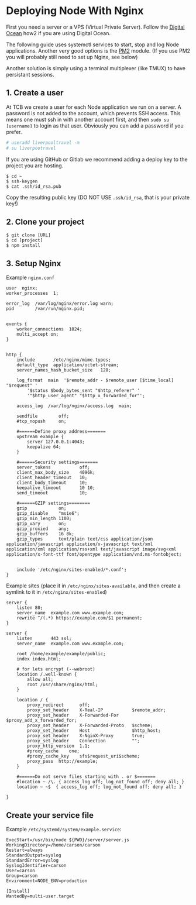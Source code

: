 # Deploying Node With Nginx

First you need a server or a VPS (Virtual Private Server).
Follow the [Digital Ocean](digital-ocean.md) how2 if you are
using Digital Ocean.

The following guide uses systemctl services to start, stop
and log Node applications. Another very good options is
the [PM2](https://github.com/Unitech/pm2) module. (If you
use PM2 you will probably still need to set up Nginx, see below)

Another solution is simply using a terminal multiplexer (like TMUX) to have
persistant sessions.

## 1. Create a user

At TCB we create a user for each Node application we run on a server.
A password is not added to the account, which prevents SSH access.
This means one must ssh in with another account first, and then `sudo su [username]`
to login as that user. Obviously you can add a password if you prefer.

```sh
# useradd liverpooltravel -m
# su liverpootravel
```

If you are using GitHub or Gitlab we recommend adding a deploy key
to the project you are hosting.

```
$ cd ~
$ ssh-keygen
$ cat .ssh/id_rsa.pub
```

Copy the resulting public key (DO NOT USE `.ssh/id_rsa`, that is your private
key!)

## 2. Clone your project

```
$ git clone [URL]
$ cd [project]
$ npm install
```

## 3. Setup Nginx

Example `nginx.conf`

```nginx
user  nginx;
worker_processes  1;

error_log  /var/log/nginx/error.log warn;
pid        /var/run/nginx.pid;


events {
    worker_connections  1024;
    multi_accept on;
}


http {
    include       /etc/nginx/mime.types;
    default_type  application/octet-stream;
    server_names_hash_bucket_size   128;

    log_format  main  '$remote_addr - $remote_user [$time_local] "$request" '
        '$status $body_bytes_sent "$http_referer" '
        '"$http_user_agent" "$http_x_forwarded_for"';

    access_log  /var/log/nginx/access.log  main;

    sendfile        off;
    #tcp_nopush     on;

    #======Define proxy address=======
    upstream example {
        server 127.0.0.1:4043;
        keepalive 64;
    }

    #======Security settings=======
    server_tokens           off;
    client_max_body_size    4096k;
    client_header_timeout   10;
    client_body_timeout     10;
    keepalive_timeout       10 10;
    send_timeout            10;

    #======GZIP settings========
    gzip            on;
    gzip_disable    "msie6";
    gzip_min_length 1100;
    gzip_vary       on;
    gzip_proxied    any;
    gzip_buffers    16 8k;
    gzip_types      text/plain text/css application/json application/javascript application/x-javascript text/xml application/xml application/rss+xml text/javascript image/svg+xml application/x-font-ttf font/opentype application/vnd.ms-fontobject;


    include '/etc/nginx/sites-enabled/*.conf';
}
```

Example sites (place it in `/etc/nginx/sites-available`, and then create a symlink to it in `/etc/nginx/sites-enabled`)

```
server {
    listen 80; 
    server_name  example.com www.example.com;
    rewrite ^/(.*) https://example.com/$1 permanent;
}

server {
    listen       443 ssl;
    server_name  example.com www.example.com;

    root /home/example/example/public;
    index index.html;

    # for lets encrypt (--webroot)
    location /.well-known {
        allow all;
        root /usr/share/nginx/html;
    }

    location / {
        proxy_redirect      off;
        proxy_set_header    X-Real-IP           $remote_addr;
        proxy_set_header    X-Forwarded-For     $proxy_add_x_forwarded_for;
        proxy_set_header    X-Forwarded-Proto   $scheme;
        proxy_set_header    Host                $http_host;
        proxy_set_header    X-NginX-Proxy       true;
        proxy_set_header    Connection          "";
        proxy_http_version  1.1;
        #proxy_cache    one;
        #proxy_cache_key    sfs$request_uri$scheme;
        proxy_pass  http://example;
    }

    #======Do not serve files starting with . or $=======
    #location ~ /\. { access_log off; log_not_found off; deny all; }
    location ~ ~$  { access_log off; log_not_found off; deny all; }

}
```

## Create your service file

Example `/etc/systemd/system/example.service`:

```
ExecStart=/usr/bin/node ${PWD}/server/server.js
WorkingDirectory=/home/carson/carson
Restart=always
StandardOutput=syslog
StandardError=syslog
SyslogIdentifier=carson
User=carson
Group=carson
Environment=NODE_ENV=production

[Install]
WantedBy=multi-user.target
```
